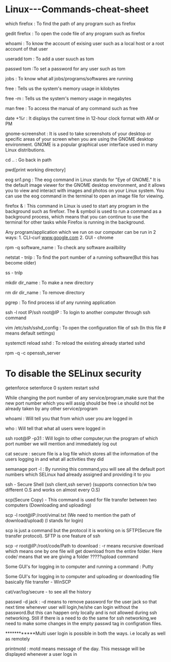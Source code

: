 # Linux---Commands-cheat-sheet
    
which firefox : To find the path of any program such as firefox

gedit firefox : To open the code file of any program such as firefox

whoami : To know the account of exising user such as a local host or a root account of that user

useradd tom : To add a user suuch as tom

passwd tom :To set a password for any user such as tom

jobs : To know what all jobs/programs/softwares are running

free : Tells us the system's memory usage in kilobytes

free -m : Tells us the system's memory usage in megabytes

man free : To access the manual of any command such as free

date +%r : It displays the current time in 12-hour clock format with AM or PM

gnome-screenshot :  It is used to take screenshots of your desktop or specific areas of your screen when you are using the GNOME desktop environment. GNOME is a popular graphical user interface used in many Linux distributions.

cd .. : Go back in path 

pwd[print working directory]

eog sn1.png : The eog command in Linux stands for "Eye of GNOME." It is the default image viewer for the GNOME desktop environment, and it allows you to view and interact with images and photos on your Linux system. You can use the eog command in the terminal to open an image file for viewing.

firefox  & : This command in Linux is used to start any program in the background such as firefoxr. The & symbol is used to run a command as a background process, which means that you can continue to use the terminal for other tasks while Firefox is running in the background.


Any program/application which we run on our computer can be run in 2 ways: 1. CLI-curl www.google.com    2. GUI - chrome

rpm -q software_name : To check any software availbility 

netstat - tnlp : To find the port number of a running software(But this has become older)

ss - tnlp

mkdir dir_name : To make a new directory

rm dir  dir_name : To remove directory

pgrep : To find process id of any running application

ssh -l root IP/ssh root@IP : 	To login to another computer through ssh command

vim /etc/ssh/sshd_config : To open the configuration file of ssh (In this file # means default settings)

systemctl reload sshd : To reload the existing already started sshd

rpm -q -c openssh_server

# To disable the SELinux security
getenforce 
setenforce 0
system restart sshd

While changing the port number of any service/program,make sure that the new port number which you will assig should be free i.e shoulld not be already taken by any other service/program

whoami : Will tell you that from which user you are logged in

who : Will tell that what all users were logged in

ssh root@IP -p31 : Will login to other computer,run the program of which port number we will mention and immediately log out

cat secure : secure file is a log file which stores all the information of the users logging in and what all activities they did

semanage port -l : By running this command,you will see all the default port numbers which SELinux had already assigned and providing it to you

ssh - Secure Shell  (ssh client,ssh server) (supports connection b/w two different O.S and works on almost every O.S)

scp(Secure Copy) - This command is used for file transfer between two computers (Downloading and uploading)

scp -l root@IP:/root/vimal.txt (We need to mention the path of download/upload) (l stands for login)

scp is just a command but the protocol it is working on is SFTP(Secure file transfer protocol). SFTP is one feature of ssh

scp -r root@IP:/root/code/Path to download : -r means recursive download which means one by one file will get download from the entire folder. Here code/ means that we are giving a folder ?????upload command

Some GUI's for logging in to computer and running a command : Putty

Some GUI's for logging in to computer and uploading or downloading file basically file transfer - WinSCP

cat/var/log/secure - to see all the history

passwd -d jack : -d means to remove password for the user jack so that next time whenever user will login,he/she can login without the password.But this can happen only locally and is not allowed during ssh networking. Still if there is a need to do the same for ssh networking,we need to make some changes in the empty passwd tag in configration files.

************Multi user login is possible in both the ways. i.e locally as well as remotely

printmotd : motd means message of the day. This message will be displayed whenever a user logs in

